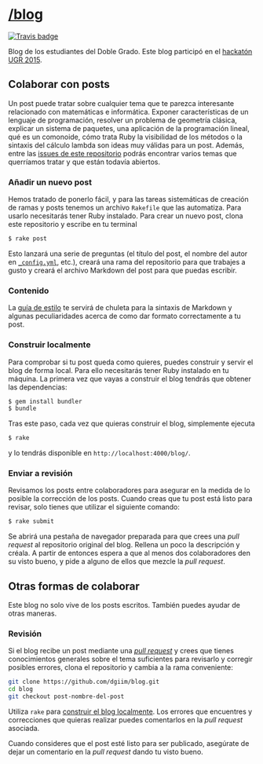 [/blog](http://dgiim.github.com/blog)
====

[![Travis badge](https://travis-ci.org/dgiim/blog.svg?branch=gh-pages)](https://travis-ci.org/dgiim/blog)

Blog de los estudiantes del Doble Grado. Este blog
participó en el [hackatón UGR 2015](http://sl.ugr.es/hackatonugr).

## Colaborar con posts

Un post puede tratar sobre cualquier tema que te parezca interesante relacionado
con matemáticas e informática. Exponer características de un lenguaje de programación,
resolver un problema de geometría clásica, explicar un sistema de paquetes, una
aplicación de la programación lineal, qué es un comonoide, cómo trata Ruby la
visibilidad de los métodos o la sintaxis del cálculo lambda son ideas
muy válidas para un post. Además, entre las [issues de este repositorio](https://github.com/dgiim/blog/labels/post) podrás encontrar
varios temas que querríamos tratar y que están todavía abiertos.

### Añadir un nuevo post

Hemos tratado de ponerlo fácil, y para las tareas sistemáticas de creación de
ramas y posts tenemos un archivo `Rakefile` que las automatiza. Para usarlo
necesitarás tener Ruby instalado. Para crear un nuevo post, clona este repositorio
y escribe en tu terminal

~~~sh
$ rake post
~~~

Esto lanzará una serie de preguntas (el título del post, el nombre del autor
en [`_config.yml`](https://github.com/dgiim/blog/blob/gh-pages/_config.yml), etc.),
creará una rama del repositorio para que trabajes a gusto y creará el archivo
Markdown del post para que puedas escribir.

### Contenido

La [guía de estilo](http://dgiim.github.com/blog/styleguide) te servirá de
chuleta para la sintaxis de Markdown y algunas peculiaridades acerca de como dar
formato correctamente a tu post.

### Construir localmente

Para comprobar si tu post queda como quieres, puedes construir y servir el blog
de forma local. Para ello necesitarás tener Ruby instalado en tu máquina. La
primera vez que vayas a construir el blog tendrás que obtener las dependencias:

~~~sh
$ gem install bundler
$ bundle
~~~

Tras este paso, cada vez que quieras construir el blog, simplemente ejecuta

~~~sh
$ rake
~~~

y lo tendrás disponible en `http://localhost:4000/blog/`.

### Enviar a revisión

Revisamos los posts entre colaboradores para asegurar en la medida de lo posible
la corrección de los posts. Cuando creas que tu post está listo para revisar,
solo tienes que utilizar el siguiente comando:

~~~sh
$ rake submit
~~~

Se abrirá una pestaña de navegador preparada para que crees una *pull request*
al repositorio original del blog. Rellena un poco la descripción y créala. A
partir de entonces espera a que al menos dos colaboradores den su visto bueno,
y pide a alguno de ellos que mezcle la *pull request*.

## Otras formas de colaborar

Este blog no solo vive de los posts escritos. También puedes ayudar de otras
maneras.

### Revisión

Si el blog recibe un post mediante una [*pull request*](https://github.com/dgiim/blog/pulls)
y crees que tienes conocimientos generales sobre el tema suficientes para
revisarlo y corregir posibles errores, clona el repositorio y cambia a la rama
conveniente:

~~~sh
git clone https://github.com/dgiim/blog.git
cd blog
git checkout post-nombre-del-post
~~~

Utiliza `rake` para [construir el blog localmente](#construir-localmente).
Los errores que encuentres y correcciones que quieras realizar puedes comentarlos
en la *pull request* asociada.

Cuando consideres que el post esté listo para ser publicado, asegúrate de dejar
un comentario en la *pull request* dando tu visto bueno.
